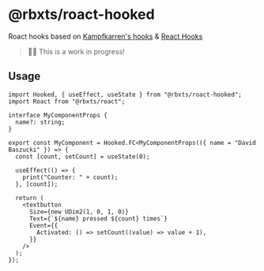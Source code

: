 # @rbxts/roact-hooked

Roact hooks based on [Kampfkarren's hooks](https://github.com/Kampfkarren/roact-hooks) & [React Hooks](https://reactjs.org/docs/hooks-intro.html)

> ✋🏾 This is a work in progress!

## Usage

```tsx
import Hooked, { useEffect, useState } from "@rbxts/roact-hooked";
import Roact from "@rbxts/roact";

interface MyComponentProps {
  name?: string;
}

export const MyComponent = Hooked.FC<MyComponentProps(({ name = "David Baszucki" }) => {
  const [count, setCount] = useState(0);

  useEffect(() => {
    print("Counter: " + count);
  }, [count]);

  return (
    <textbutton
      Size={new UDim2(1, 0, 1, 0)}
      Text={`${name} pressed ${count} times`}
      Event={{
        Activated: () => setCount((value) => value + 1),
      }}
    />
  );
});
```
